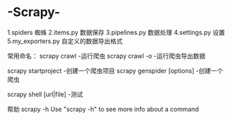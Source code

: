 # -Scrapy-
1.spiders 蜘蛛
2.items.py 数据保存
3.pipelines.py 数据处理
4.settings.py 设置
5.my_exporters.py 自定义的数据导出格式

常用命名：
scrapy crawl <spider> -运行爬虫
scrapy crawl <spider> -o <file> -运行爬虫导出数据

scrapy startproject <name> -创建一个爬虫项目
scrapy genspider [options] <name> <domain> -创建一个爬虫

scrapy shell [url|file] -测试

帮助
scrapy -h
Use "scrapy <command> -h" to see more info about a command
